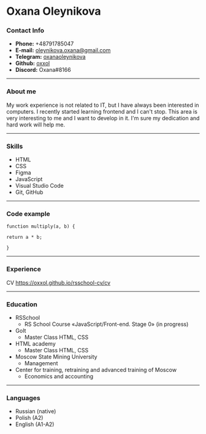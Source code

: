 # **Oxana Oleynikova**

### **Contact Info**

- **Phone:** +48791785047
- **E-mail:** oleynikova.oxana@gmail.com
- **Telegram:** [oxanaoleynikova](https://t.me/oxanaoleynikova)
- **Github:** [oxxol](https://github.com/oxxol)
- **Discord:** Oxana#8166

---

### **About me**

My work experience is not related to IT, but I have always been interested in computers. I recently started learning frontend and I can't stop. This area is very interesting to me and I want to develop in it. I'm sure my dedication and hard work will help me.

---

### **Skills**

- HTML
- CSS
- Figma
- JavaScript
- Visual Studio Code
- Git, GitHub

---

### **Code example**

```
function multiply(a, b) {

return a * b;

}
```

---

### **Experience**

CV https://oxxol.github.io/rsschool-cv/cv

---

### **Education**

- RSSchool
  - RS School Course «JavaScript/Front-end. Stage 0» (in progress)
- GoIt
  - Master Class HTML, CSS
- HTML academy
  - Master Class HTML, CSS
- Moscow State Mining University
  - Management
- Center for training, retraining and advanced training of Moscow
  - Economics and accounting

---

### **Languages**

- Russian (native)
- Polish (A2)
- English (A1-A2)
